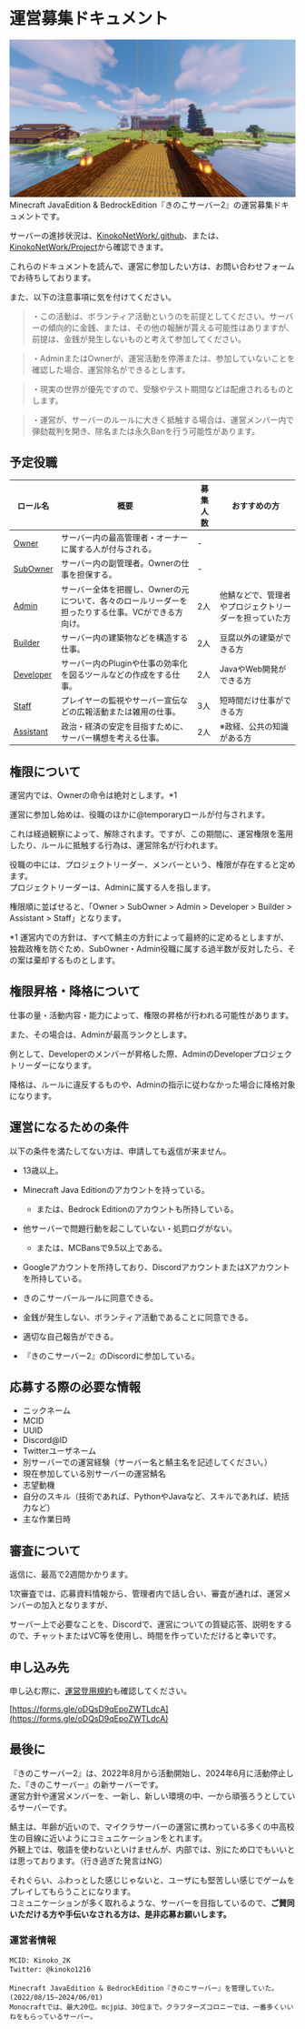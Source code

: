 # 運営募集ドキュメント
![](server_img.png)
Minecraft JavaEdition & BedrockEdition『きのこサーバー2』の運営募集ドキュメントです。

サーバーの進捗状況は、[KinokoNetWork/.github](https://github.com/KinokoNetWork/.github)、または、[KinokoNetWork/Project](https://github.com/orgs/KinokoNetWork/projects/3/views/1)から確認できます。

これらのドキュメントを読んで、運営に参加したい方は、お問い合わせフォームでお待ちしております。

また、以下の注意事項に気を付けてください。

> ・この活動は、ボランティア活動というのを前提としてください。サーバーの傾向的に金銭、または、その他の報酬が貰える可能性はありますが、前提は、金銭が発生しないものと考えて参加してください。<br>

> ・AdminまたはOwnerが、運営活動を停滞または、参加していないことを確認した場合、運営除名ができるとします。<br>

> ・現実の世界が優先ですので、受験やテスト期間などは配慮されるものとします。<br>

> ・運営が、サーバーのルールに大きく抵触する場合は、運営メンバー内で弾劾裁判を開き、除名または永久Banを行う可能性があります。


## 予定役職
| ロール名 | 概要 | 募集人数 | おすすめの方 |
| --- | --- | --- | --- |
| [Owner](recruit/role/admin.md) | サーバー内の最高管理者・オーナーに属する人が付与される。 | - |
| [SubOwner](recruit/role/subowner.md) | サーバー内の副管理者。Ownerの仕事を担保する。 | - |
| [Admin](recruit/role/admin.md) | サーバー全体を把握し、Ownerの元について、各々のロールリーダーを担ったりする仕事。VCができる方向け。 | 2人 | 他鯖などで、管理者やプロジェクトリーダーを担っていた方 |
| [Builder](recruit/role/builder.md) | サーバー内の建築物などを構造する仕事。 | 2人 | 豆腐以外の建築ができる方 |
| [Developer](recruit/role/dev.md) | サーバー内のPluginや仕事の効率化を図るツールなどの作成をする仕事。 | 2人 | JavaやWeb開発ができる方 |
| [Staff](recruit/role/staff.md) | プレイヤーの監視やサーバー宣伝などの広報活動または雑用の仕事。 | 3人 | 短時間だけ仕事ができる方 |
| [Assistant](#) | 政治・経済の安定を目指すために、サーバー構想を考える仕事。 | 2人 | ※政経、公共の知識がある方|

## 権限について
運営内では、Ownerの命令は絶対とします。*1

運営に参加し始めは、役職のほかに@temporaryロールが付与されます。

これは経過観察によって、解除されます。ですが、この期間に、運営権限を濫用したり、ルールに抵触する行為は、運営除名が行われます。

役職の中には、プロジェクトリーダー、メンバーという、権限が存在すると定めます。<br>
プロジェクトリーダーは、Adminに属する人を指します。

権限順に並ばせると、「Owner > SubOwner > Admin > Developer > Builder >　Assistant > Staff」となります。

*1 運営内での方針は、すべて鯖主の方針によって最終的に定めるとしますが、独裁政権を防ぐため、SubOwner・Admin役職に属する過半数が反対したら、その案は棄却するものとします。

## 権限昇格・降格について
仕事の量・活動内容・能力によって、権限の昇格が行われる可能性があります。

また、その場合は、Adminが最高ランクとします。

例として、Developerのメンバーが昇格した際、AdminのDeveloperプロジェクトリーダーになります。

降格は、ルールに違反するものや、Adminの指示に従わなかった場合に降格対象になります。
<!--
## 仕事について
仕事は、主にOwnerまたはAdminから頼みます。

依頼する際は、必ず仕様書・依頼書のどちらかを記述したものを提出してください。

また、フォーラム上で話し合ってください。必要に応じてGitHubリポジトリを作成できます。

詳しい仕事内容については、ロールリンクに結びついているページをご確認ください。
-->
## 運営になるための条件
以下の条件を満たしてない方は、申請しても返信が来ません。

- 13歳以上。

- Minecraft Java Editionのアカウントを持っている。
    - または、Bedrock Editionのアカウントも所持している。

- 他サーバーで問題行動を起こしていない・処罰ログがない。
    - または、MCBansで9.5以上である。

- Googleアカウントを所持しており、DiscordアカウントまたはXアカウントを所持している。

- きのこサーバールールに同意できる。

- 金銭が発生しない、ボランティア活動であることに同意できる。

- 適切な自己報告ができる。

- 『きのこサーバー2』のDiscordに参加している。

## 応募する際の必要な情報
- ニックネーム
- MCID
- UUID
- Discord@ID
- Twitterユーザネーム
- 別サーバーでの運営経験（サーバー名と鯖主名を記述してください。）
- 現在参加している別サーバーの運営鯖名
- 志望動機
- 自分のスキル（技術であれば、PythonやJavaなど、スキルであれば、統括力など）
- 主な作業日時

## 審査について
返信に、最高で2週間かかります。

1次審査では、応募資料情報から、管理者内で話し合い、審査が通れば、運営メンバーの加入となりますが、

サーバー上で必要なことを、Discordで、運営についての質疑応答、説明をするので、チャットまたはVC等を使用し、時間を作っていただけると幸いです。

## 申し込み先
申し込む際に、[運営登用規約](employment_contract.md)も確認してください。

[https://forms.gle/oDQsD9qEpoZWTLdcA](https://forms.gle/oDQsD9qEpoZWTLdcA)

## 最後に
『きのこサーバー2』は、2022年8月から活動開始し、2024年6月に活動停止した、『きのこサーバー』の新サーバーです。<br>
運営方針や運営メンバーを、一新し、新しい環境の中、一から頑張ろうとしているサーバーです。<br>

鯖主は、年齢が近いので、マイクラサーバーの運営に携わっている多くの中高校生の目線に近いようにコミュニケーションをとれます。<br>
外観上では、敬語を使わないといけませんが、内部では、別にため口でもいいとは思っております。（行き過ぎた発言はNG）<br>

それぐらい、ふわっとした感じじゃないと、ユーザにも堅苦しい感じでゲームをプレイしてもらうことになります。<br>
コミュニケーションが多く取れるような、サーバーを目指しているので、**ご賛同いただける方や手伝いなされる方は、是非応募お願いします。**<br>

### 運営者情報
```
MCID: Kinoko_2K
Twitter: @kinoko1216

Minecraft JavaEdition & BedrockEdition『きのこサーバー』を管理していた。(2022/08/15~2024/06/01)
Monocraftでは、最大20位。mcjpは、30位まで。クラフターズコロニーでは、一番多くいいねをもらっているサーバー。
```
